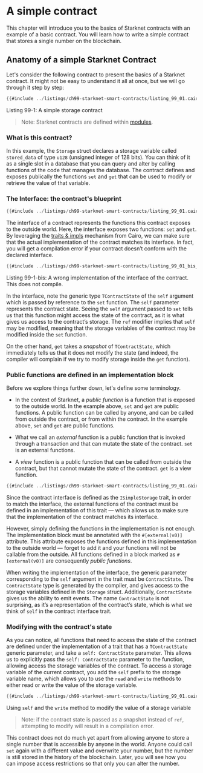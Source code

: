 # A simple contract

This chapter will introduce you to the basics of Starknet contracts with an example of a basic contract. You will learn how to write a simple contract that stores a single number on the blockchain.

## Anatomy of a simple Starknet Contract

Let's consider the following contract to present the basics of a Starknet contract. It might not be easy to understand it all at once, but we will go through it step by step:

```rust
{{#include ../listings/ch99-starknet-smart-contracts/listing_99_01.cairo:all}}
```

<span class="caption">Listing 99-1: A simple storage contract</span>

> Note: Starknet contracts are defined within [modules](./ch06-02-defining-modules-to-control-scope.md).

### What is this contract?

In this example, the `Storage` struct declares a storage variable called `stored_data` of type `u128` (unsigned integer of 128 bits).
You can think of it as a single slot in a database that you can query and alter by calling functions of the code that manages the database.
The contract defines and exposes publically the functions `set` and `get` that can be used to modify or retrieve the value of that variable.

### The Interface: the contract's blueprint

```rust
{{#include ../listings/ch99-starknet-smart-contracts/listing_99_01.cairo:interface}}
```

The interface of a contract represents the functions this contract exposes to the outside world. Here, the interface exposes two functions: `set` and `get`. By leveraging the [traits & impls](./ch07-02-traits-in-cairo.md) mechanism from Cairo, we can make sure that the actual implementation of the contract matches its interface. In fact, you will get a compilation error if your contract doesn’t conform with the declared interface.

```rust
{{#include ../listings/ch99-starknet-smart-contracts/listing_99_01_bis_wrong_impl.cairo:impl}}
```

<span class="caption">Listing 99-1-bis: A wrong implementation of the interface of the contract. This does not compile.</span>

In the interface, note the generic type `TContractState` of the `self` argument which is passed by reference to the `set` function. The `self` parameter represents the contract state. Seeing the `self` argument passed to `set` tells us that this function might access the state of the contract, as it is what gives us access to the contract’s storage. The `ref` modifier implies that `self` may be modified, meaning that the storage variables of the contract may be modified inside the `set` function.

On the other hand, `get` takes a _snapshot_ of `TContractState`, which immediately tells us that it does not modify the state (and indeed, the compiler will complain if we try to modify storage inside the `get` function).

### Public functions are defined in an implementation block

Before we explore things further down, let's define some terminology.

- In the context of Starknet, a _public function_ is a function that is exposed to the outside world. In the example above, `set` and `get` are public functions. A public function can be called by anyone, and can be called from outside the contract, or from within the contract. In the example above, `set` and `get` are public functions.

- What we call an _external_ function is a public function that is invoked through a transaction and that can mutate the state of the contract. `set` is an external functions.

- A _view_ function is a public function that can be called from outside the contract, but that cannot mutate the state of the contract. `get` is a view function.

```rust
{{#include ../listings/ch99-starknet-smart-contracts/listing_99_01.cairo:impl}}
```

Since the contract interface is defined as the `ISimpleStorage` trait, in order to match the interface, the external functions of the contract
must be defined in an implementation of this trait — which allows us to make sure that the implementation of the contract matches its interface.

However, simply defining the functions in the implementation is not enough. The implementation block must be annotated with the `#[external(v0)]` attribute. This attribute exposes the functions defined in this implementation to the outside world — forget to add it and your functions will not be callable from the outside. All functions defined in a block marked as `#[external(v0)]` are consequently _public functions_.

When writing the implementation of the interface, the generic parameter corresponding to the `self` argument in the trait must be `ContractState`. The `ContractState` type is generated by the compiler, and gives access to the storage variables defined in the `Storage` struct.
Additionally, `ContractState` gives us the ability to emit events. The name `ContractState` is not surprising, as it’s a representation of the contract’s state, which is what we think of `self` in the contract interface trait.

### Modifying with the contract's state

As you can notice, all functions that need to access the state of the contract are defined under the implementation of a trait that has a `TContractState` generic parameter, and take a `self: ContractState` parameter.
This allows us to explicitly pass the `self: ContractState` parameter to the function, allowing access the storage variables of the contract.
To access a storage variable of the current contract, you add the `self` prefix to the storage variable name, which allows you to use the `read` and `write` methods to either read or write the value of the storage variable.

```rust
{{#include ../listings/ch99-starknet-smart-contracts/listing_99_01.cairo:write_state}}
```

<span class="caption">Using `self` and the `write` method to modify the value of a storage variable</span>

> Note: if the contract state is passed as a snapshot instead of `ref`, attempting to modify will result in a compilation error.

This contract does not do much yet apart from allowing anyone to store a single number that is accessible by anyone in the world. Anyone could call `set` again with a different value and overwrite your number, but the number is still stored in the history of the blockchain. Later, you will see how you can impose access restrictions so that only you can alter the number.
